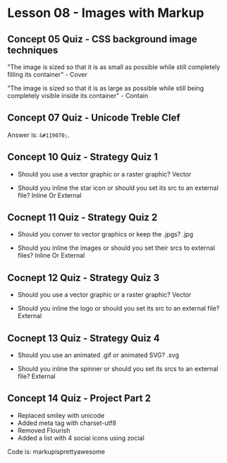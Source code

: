 # Lesson 08 - Images with Markup

## Concept 05 Quiz - CSS background image techniques

"The image is sized so that it is as small as possible while still completely filling its container" - Cover

"The image is sized so that it is as large as possible while still being completely visible inside  its container" - Contain

## Concept 07 Quiz - Unicode Treble Clef
Answer is: `&#119070;`.

## Concept 10 Quiz - Strategy Quiz 1
- Should you use a vector graphic or a raster graphic? Vector

- Should you inline the star icon or should you set its src to an external file? Inline Or External

## Cocnept 11 Quiz - Strategy Quiz 2
- Should you conver to vector graphics or keep the .jpgs? .jpg

- Should you inline the images or should you set their srcs to external files? Inline Or External

## Cocnept 12 Quiz - Strategy Quiz 3
- Should you use a vector graphic or a raster graphic? Vector

- Should you inline the logo or should you set its src to an external file? External

## Cocnept 13 Quiz - Strategy Quiz 4
- Should you use an animated .gif or animated SVG? .svg

- Should you inline the spinner or should you set its srcs to an external file? External

## Concept 14 Quiz - Project Part 2
- Replaced smiley with unicode
- Added meta tag with charset-utf8
- Removed Flourish
- Added a list with 4 social icons using zocial

Code is: markupisprettyawesome